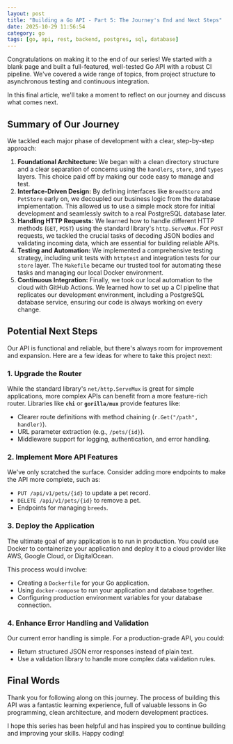```yaml
---
layout: post
title: "Building a Go API - Part 5: The Journey's End and Next Steps"
date: 2025-10-29 11:56:54
category: go
tags: [go, api, rest, backend, postgres, sql, database]
---
```


Congratulations on making it to the end of our series! We started with a blank page and built a full-featured, well-tested Go API with a robust CI pipeline. We've covered a wide range of topics, from project structure to asynchronous testing and continuous integration.

In this final article, we'll take a moment to reflect on our journey and discuss what comes next.

## Summary of Our Journey

We tackled each major phase of development with a clear, step-by-step approach:

1.  **Foundational Architecture:** We began with a clean directory structure and a clear separation of concerns using the `handlers`, `store`, and `types` layers. This choice paid off by making our code easy to manage and test.
2.  **Interface-Driven Design:** By defining interfaces like `BreedStore` and `PetStore` early on, we decoupled our business logic from the database implementation. This allowed us to use a simple mock store for initial development and seamlessly switch to a real PostgreSQL database later.
3.  **Handling HTTP Requests:** We learned how to handle different HTTP methods (`GET`, `POST`) using the standard library's `http.ServeMux`. For `POST` requests, we tackled the crucial tasks of decoding JSON bodies and validating incoming data, which are essential for building reliable APIs.
4.  **Testing and Automation:** We implemented a comprehensive testing strategy, including unit tests with `httptest` and integration tests for our `store` layer. The `Makefile` became our trusted tool for automating these tasks and managing our local Docker environment.
5.  **Continuous Integration:** Finally, we took our local automation to the cloud with GitHub Actions. We learned how to set up a CI pipeline that replicates our development environment, including a PostgreSQL database service, ensuring our code is always working on every change.

## Potential Next Steps

Our API is functional and reliable, but there's always room for improvement and expansion. Here are a few ideas for where to take this project next:

### 1. Upgrade the Router
While the standard library's `net/http.ServeMux` is great for simple applications, more complex APIs can benefit from a more feature-rich router. Libraries like **`chi`** or **`gorilla/mux`** provide features like:
* Clearer route definitions with method chaining (`r.Get("/path", handler)`).
* URL parameter extraction (e.g., `/pets/{id}`).
* Middleware support for logging, authentication, and error handling.

### 2. Implement More API Features
We've only scratched the surface. Consider adding more endpoints to make the API more complete, such as:
* `PUT /api/v1/pets/{id}` to update a pet record.
* `DELETE /api/v1/pets/{id}` to remove a pet.
* Endpoints for managing `breeds`.

### 3. Deploy the Application
The ultimate goal of any application is to run in production. You could use Docker to containerize your application and deploy it to a cloud provider like AWS, Google Cloud, or DigitalOcean.

This process would involve:
* Creating a `Dockerfile` for your Go application.
* Using `docker-compose` to run your application and database together.
* Configuring production environment variables for your database connection.

### 4. Enhance Error Handling and Validation
Our current error handling is simple. For a production-grade API, you could:
* Return structured JSON error responses instead of plain text.
* Use a validation library to handle more complex data validation rules.

## Final Words

Thank you for following along on this journey. The process of building this API was a fantastic learning experience, full of valuable lessons in Go programming, clean architecture, and modern development practices.

I hope this series has been helpful and has inspired you to continue building and improving your skills. Happy coding!

